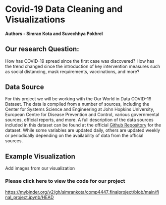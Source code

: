 # Covid-19 Data Cleaning and Visualizations
#### Authors - Simran Kota and Suvechhya Pokhrel


## Our research Question:
How has COVID-19 spread since the first case was discovered? How has the trend changed since the introduction of key intervention measures such as social distancing, mask requirements, vaccinations, and more?

## Data Source
For this project we will be working with the Our World in Data COVID-19 Dataset.  The data is compiled from a number of sources, including the Center for Systems Science and Engineering at John Hopkins University, European Centre for Disease Prevention and Control, various governmental sources, official reports, and more. 
A full description of the data sources included in this dataset can be found at the official [Github Repository](https://github.com/owid/covid-19-data/tree/master/public/data/) for the dataset. 
While some variables are updated daily, others are updated weekly or periodically depending on the availability of data from the official sources.

## Example Visualization

Add images from our visualization

### Please click here to view the code for our project
https://mybinder.org/v2/gh/simrankota/comp4447_finalproject/blob/main/final_project.ipynb/HEAD


